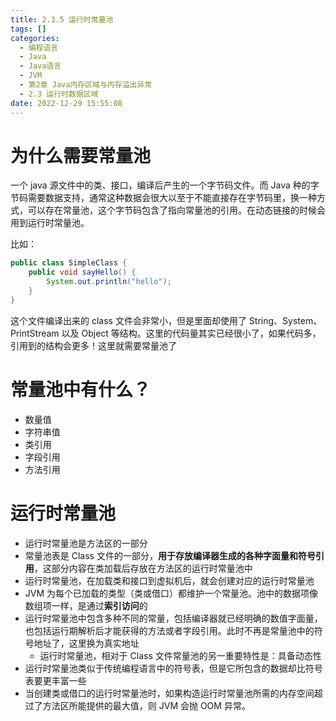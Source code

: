```yaml
---
title: 2.3.5 运行时常量池
tags: []
categories:
  - 编程语言
  - Java
  - Java语言
  - JVM
  - 第2章 Java内存区域与内存溢出异常
  - 2.3 运行时数据区域
date: 2022-12-29 15:55:08
---
```


# 为什么需要常量池

一个 java 源文件中的类、接口，编译后产生的一个字节码文件。而 Java 种的字节码需要数据支持，通常这种数据会很大以至于不能直接存在字节码里，换一种方式，可以存在常量池，这个字节码包含了指向常量池的引用。在动态链接的时候会用到运行时常量池。

比如：

```java
public class SimpleClass {
	public void sayHello() {
		System.out.println("hello");
	}
}
```

这个文件编译出来的 class 文件会非常小，但是里面却使用了 String、System、PrintStream 以及 Object 等结构。这里的代码量其实已经很小了，如果代码多，引用到的结构会更多！这里就需要常量池了


# 常量池中有什么？

- 数量值
- 字符串值
- 类引用
- 字段引用
- 方法引用

# 运行时常量池

- 运行时常量池是方法区的一部分
- 常量池表是 Class 文件的一部分，**用于存放编译器生成的各种字面量和符号引用**，这部分内容在类加载后存放在方法区的运行时常量池中
- 运行时常量池，在加载类和接口到虚拟机后，就会创建对应的运行时常量池
- JVM 为每个已加载的类型（类或借口）都维护一个常量池。池中的数据项像数组项一样，是通过**索引访问**的
- 运行时常量池中包含多种不同的常量，包括编译器就已经明确的数值字面量，也包括运行期解析后才能获得的方法或者字段引用。此时不再是常量池中的符号地址了，这里换为真实地址
	- 运行时常量池，相对于 Class 文件常量池的另一重要特性是：具备动态性
- 运行时常量池类似于传统编程语言中的符号表，但是它所包含的数据却比符号表要更丰富一些
- 当创建类或借口的运行时常量池时，如果构造运行时常量池所需的内存空间超过了方法区所能提供的最大值，则 JVM 会抛 OOM 异常。


